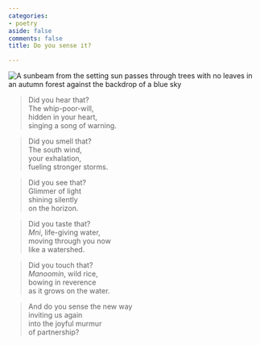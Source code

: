 ```yaml
---
categories:
- poetry
aside: false
comments: false
title: Do you sense it?

---
```

![A sunbeam from the setting sun passes through trees with no leaves in an autumn forest against the backdrop of a blue sky](https://commoncause.s3.us-east-2.amazonaws.com/media/09599331-commoncause.jpg "Forest sunbeam")

> Did you hear that?  
> The whip-poor-will,  
> hidden in your heart,  
> singing a song of warning.

> Did you smell that?  
> The south wind,  
> your exhalation,  
> fueling stronger storms.

> Did you see that?  
> Glimmer of light  
> shining silently  
> on the horizon.

> Did you taste that?  
> _Mni_, life-giving water,  
> moving through you now  
> like a watershed.

> Did you touch that?  
> _Manoomin_, wild rice,  
> bowing in reverence  
> as it grows on the water.

> And do you sense the new way  
> inviting us again  
> into the joyful murmur  
> of partnership?